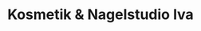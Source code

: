 ---
title: "Kosmetik & Nagelstudio Iva"
url: /preussisch-oldendorf/kosmetik-und-nagelstudio-iva/
shop: Kosmetik
---